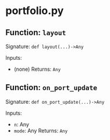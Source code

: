 # portfolio.py

## Function: `layout`

Signature: `def layout(...)->Any`

Inputs:
- (none)
Returns: `Any`

## Function: `on_port_update`

Signature: `def on_port_update(...)->Any`

Inputs:
- `n`: Any
- `mode`: Any
Returns: `Any`
